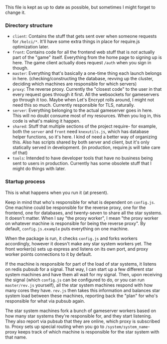 This file is kept as up to date as possible, but sometimes I might forget to change it.

### Directory structure

* `client`: Contains the stuff that gets sent over when someone requests for `/kelci/*`.  It'll have some extra things in place for require.js optimization later.
* `front`: Contains code for all the frontend web stuff that is *not* actually part of the "game" itself.  Everything from the home page to signing up is here.  The game client actually does request `/auth` when you sign in though.
* `master`: Everything that's basically a one-time thing each launch belongs in here.  (checking/constructing the database, revving up the cluster, deciding which machines are responsible for which servers)
* `proxy`: The reverse proxy.  Currently the "closest code" to the user in that every request goes through it first.  All the websockets for gameservers go through it too.  Maybe when Let's Encrypt rolls around, I might not need this so much.  Currently responsible for TLS, naturally.
* `server`: Everything belonging to the actual gameserver goes in here.  This will no doubt consume most of my resources.  When you log in, this code is what's making it happen.
* `shared`: Stuff that multiple sections of the project require- for example, both the `server` and `front` need `knexutils.js`, which has database helper functions, so it's here.  I kind of need a better way of organizing this.  Also has scripts shared by both server and client, but it's only statically served in development. (in production, require.js will take care of that)
* `tools`: Intended to have developer tools that have no business being sent to users in production.  Currently has some obsolete stuff that I might do things with later.


### Startup process

This is what happens when you run it (at present).

Keep in mind that who's responsible for what is dependent on `config.js`.  One machine could be responsible for the reverse proxy, one for the frontend, one for databases, and twenty-seven to share all the star systems.  It doesn't matter.  When I say "the proxy worker", I mean "the proxy worker on whatever machine is responsible for being the reverse proxy".  By default, `config.js.example` puts everything on one machine.

When the package is run, it checks `config.js` and forks workers accordingly, however it doesn't make any star system workers yet.  The front worker(s) sets up express and listens on its own port, and proxy worker points connections to it by default.

If the machine is responsible for part of the load of star systems, it listens on redis pubsub for a signal.  That way, I can start up a few different star system machines and have them all wait for my signal.  Then, upon receiving the signal (which `config.js` can be configured to do, or you can run `master/rev.js` yourself), all the star system machines respond with how many cores they have.  `rev.js` then takes this information and balances star system load between these machines, reporting back the "plan" for who's responsible for what via pubsub again.

The star system machines fork a bunch of gameserver workers based on how many star systems they're responsible for, and they start listening.  They also report via pubsub that they are online, which proxy is subscribed to.  Proxy sets up special routing when you go to `/system/system_name`- proxy keeps track of which machine is responsible for the star system with that name.
